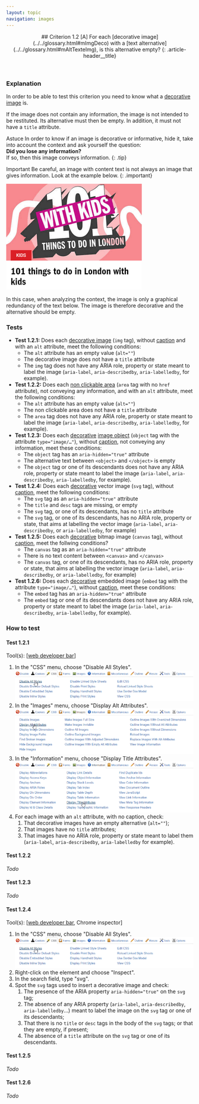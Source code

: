 ```yaml
---
layout: topic
navigation: images
---
```


<header>
## Criterion 1.2 [A] <span>For each [decorative image](../../glossary.html#mImgDeco) with a [text alternative](../../glossary.html#mAltTexteImg), is this alternative empty?</span>
{: .article-header__title}
</header>

### Explanation

In order to be able to test this criterion you need to know what a [decorative image](../../glossary.html#image-decorative) is.

If the image does not contain any information, the image is not intended to be restituted. Its alternative must then be empty. In addition, it must not have a `title` attribute.

<span class="visually-hidden">Astuce</span>
In order to know if an image is decorative or informative, hide it, take into account the context and ask yourself the question:<br>
**Did you lose any information?**<br>
If so, then this image conveys information.
{: .tip}

<span class="visually-hidden">Important</span>
Be careful, an image with content text is not always an image that gives information. Look at the example below.
{: .important}

![101 things to do in London with kids](../../img/images-1.2-1.png)

In this case, when analyzing the context, the image is only a graphical redundancy of the text below. The image is therefore decorative and the alternative should be empty.

### Tests

*   **Test 1.2.1:** Does each [decorative image](../../glossary.html#mImgDeco) (`img` tag), without [caption](../../glossary.html#mImageCaption) and with an `alt` attribute, meet the following conditions:
    *   The `alt` attribute has an empty value (`alt=""`)
    *   The decorative image does not have a `title` attribute
    *   The `img` tag does not have any ARIA role, property or state meant to label the image (`aria-label`, `aria-describedby`, `aria-labelledby`, for example).
*   **Test 1.2.2:** Does each [non clickable area](../../glossary.html#mZoneNonCliquable) (`area` tag with no `href` attribute), not conveying any information, and with an `alt` attribute, meet the following conditions:
    *   The `alt` attribute has an empty value (`alt=""`)
    *   The non clickable area does not have a `title` attribute
    *   The `area` tag does not have any ARIA role, property or state meant to label the image (`aria-label`, `aria-describedby`, `aria-labelledby`, for example).
*   **Test 1.2.3:** Does each [decorative](../../glossary.html#mImgDeco) [image object](../../glossary.html#mImgObj) (`object` tag with the attribute `type="image/…"`), without [caption](../../glossary.html#mImageCaption), not conveying any information, meet these conditions:
    *   The `object` tag has an `aria-hidden="true"` attribute
    *   The alternative text between `<object>` and `</object>` is empty
    *   The `object` tag or one of its descendants does not have any ARIA role, property or state meant to label the image (`aria-label`, `aria-describedby`, `aria-labelledby`, for example).
*   **Test 1.2.4:** Does each [decorative](../../glossary.html#mImgDeco) vector image (`svg` tag), without [caption](../../glossary.html#mImageCaption), meet the following conditions:
    *   The `svg` tag as an `aria-hidden="true"` attribute
    *   The `title` and `desc` tags are missing, or empty
    *   The `svg` tag, or one of its descendants, has no `title` attribute
    *   The `svg` tag, or one of its descendants, has no ARIA role, property or state, that aims at labelling the vector image (`aria-label`, `aria-describedby`, or `aria-labelledby`, for example)
*   **Test 1.2.5:** Does each [decorative](../../glossary.html#mImgDeco) bitmap image (`canvas` tag), without [caption](../../glossary.html#mImageCaption), meet the follwing conditions?
    *   The `canvas` tag as an `aria-hidden="true"` attribute
    *   There is no text content between `<canvas>` and `</canvas>`
    *   The `canvas` tag, or one of its descendants, has no ARIA role, property or state, that aims at labelling the vector image (`aria-label`, `aria-describedby`, or `aria-labelledby`, for example)
*   **Test 1.2.6:** Does each [decorative](../../glossary.html#mImgDeco) embedded image (`embed` tag with the attribute `type="image/…"`), without [caption](../../glossary.html#mImageCaption), meet these conditions:
    *   The `embed` tag has an `aria-hidden="true"` attribute
    *   The `embed` tag or one of its descendants does not have any ARIA role, property or state meant to label the image (`aria-label`, `aria-describedby`, `aria-labelledby`, for example).

### How to test

#### Test 1.2.1

Tool(s): [[web developer bar](../tools.html#web-developer-bar)]

1. In the "CSS" menu, choose "Disable All Styles".
    ![](../../img/wdb-css.png)
2. In the "Images" menu, choose "Display Alt Attributes".
    ![](../../img/wdb-images-alt.png)
3. In the "Information" menu, choose "Display Title Attributes".
    ![](../../img/wdb-info-title.png)
4. For each image with an `alt` attribute, with no caption, check:
    1. That decorative images have an empty alternative (`alt=""`);
    2. That images have no `title` attributes;
    3. That images have no ARIA role, property or state meant to label them (`aria-label`, `aria-describedby`, `aria-labelledby` for example).

#### Test 1.2.2

*Todo*

#### Test 1.2.3

*Todo*

#### Test 1.2.4

Tool(s): [[web developer bar](../tools.html#web-developer-bar), Chrome inspector]

1. In the "CSS" menu, choose "Disable All Styles".
    ![](../../img/wdb-css.png)
2. Right-click on the element and choose "Inspect".
3. In the search field, type "svg".
4. Spot the `svg` tags used to insert a decorative image and check:
    1. The presence of the ARIA property `aria-hidden="true"` on the `svg` tag;
    2. The absence of any ARIA property (`aria-label`, `aria-describedby`, `aria-labelledby`…) meant to label the image on the `svg` tag or one of its descendants;
    3. That there is no `title` or `desc` tags in the body of the `svg` tags; or that they are empty, if present;
    4. The absence of a `title` attribute on the `svg` tag or one of its descendants.

#### Test 1.2.5

*Todo*

#### Test 1.2.6

*Todo*
